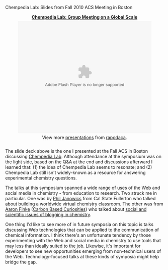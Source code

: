 Chempedia Lab: Slides from Fall 2010 ACS Meeting in Boston

<center><div style="width:425px" id="__ss_5122796"><strong style="display:block;margin:12px 0 4px"><a href="http://www.slideshare.net/rapodaca/chempedia-lab-group-meeting-on-a-global-scale" title="Chempedia Lab: Group Meeting on a Global Scale">Chempedia Lab: Group Meeting on a Global Scale</a></strong><object id="__sse5122796" width="425" height="355"><param name="movie" value="http://static.slidesharecdn.com/swf/ssplayer2.swf?doc=chempedialab12-100903093720-phpapp02&stripped_title=chempedia-lab-group-meeting-on-a-global-scale" /><param name="allowFullScreen" value="true"/><param name="allowScriptAccess" value="always"/><embed name="__sse5122796" src="http://static.slidesharecdn.com/swf/ssplayer2.swf?doc=chempedialab12-100903093720-phpapp02&stripped_title=chempedia-lab-group-meeting-on-a-global-scale" type="application/x-shockwave-flash" allowscriptaccess="always" allowfullscreen="true" width="425" height="355"></embed></object><div style="padding:5px 0 12px">View more <a href="http://www.slideshare.net/">presentations</a> from <a href="http://www.slideshare.net/rapodaca">rapodaca</a>.</div></div></center>

The slide deck above is the one I presented at the Fall ACS in Boston discussing [Chempedia Lab](http://lab.chempedia.com). Although attendance at the symposium was on the light side, based on the Q&A at the end and discussions afterward I learned that: (1) the idea of Chempedia Lab seems to resonate; and (2) Chempedia Lab still isn't widely-known as a resource for answering experimental chemistry questions.

The talks at this symposium spanned a wide range of uses of the Web and social media in chemistry - from education to research. Two struck me in particular. One was by [Phil Janowics](http://www.linkedin.com/in/philjanowicz) from Cal State Fullerton who talked about building a worldwide virtual chemistry classroom. The other was from [Aaron Finke](http://sulfur.scs.uiuc.edu/members/finke.html) ([Carbon Based Curiosities](http://www.coronene.com/blog/)) who talked about [social and scientific issues of blogging in chemistry](http://www.coronene.com/blog/?p=1311).

One thing I'd like to see more of in future symposia on this topic is talks discussing Web technologies that can be applied to the communication of chemical information. I think there's an unfortunate tendency by those experimenting with the Web and social media in chemistry to use tools that may less than ideally suited to the job. Likewise, it's important for developers to see new opportunities emerging from non-technical users of the Web. Technology-focused talks at these kinds of symposia might help bridge the gap.
